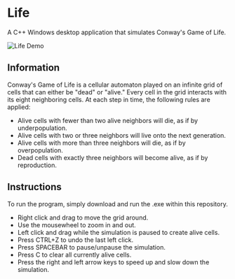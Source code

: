 # Life
A C++ Windows desktop application that simulates Conway's Game of Life.

![Life Demo](demo/demo.gif)

## Information

Conway's Game of Life is a cellular automaton played on an infinite grid of cells that can either be "dead" or "alive." Every cell in the grid interacts with its eight neighboring cells. At each step in time, the following rules are applied:
- Alive cells with fewer than two alive neighbors will die, as if by underpopulation.
- Alive cells with two or three neighbors will live onto the next generation.
- Alive cells with more than three neighbors will die, as if by overpopulation.
- Dead cells with exactly three neighbors will become alive, as if by reproduction.

## Instructions
To run the program, simply download and run the .exe within this repository.
- Right click and drag to move the grid around.
- Use the mousewheel to zoom in and out.
- Left click and drag while the simulation is paused to create alive cells.
- Press CTRL+Z to undo the last left click.
- Press SPACEBAR to pause/unpause the simulation.
- Press C to clear all currently alive cells.
- Press the right and left arrow keys to speed up and slow down the simulation.
